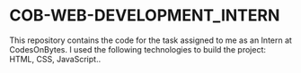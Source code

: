 # COB-WEB-DEVELOPMENT_INTERN
This repository contains the code for the task assigned to me as an Intern at CodesOnBytes. I used the following technologies to build the project: HTML, CSS, JavaScript..
